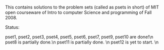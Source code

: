 This contains solutions to the problem sets (called as psets in short) of MIT open courseware of Intro to computer Science and programming of Fall 2008.

Status:

pset1, pset2, pset3, pset4, pset5, pset6, pset7, pset9, pset10 are done!\n
pset8 is partially done.\n
pset11 is partially done. \n
pset12 is yet to start. \n
